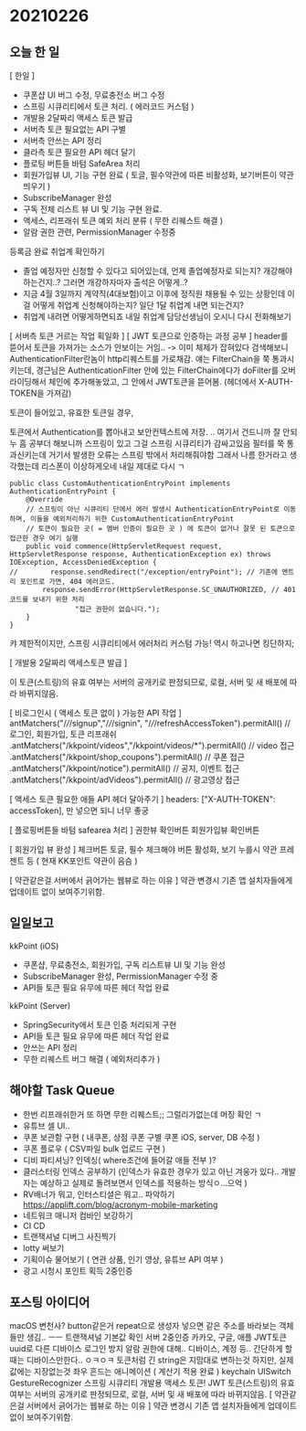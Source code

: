 # 20210226
## 오늘 한 일
[ 한일 ]
- 쿠폰샵 UI 버그 수정, 무료충전소 버그 수정
- 스프링 시큐리티에서 토큰 처리. ( 에러코드 커스텀 )
- 개발용 2달짜리 액세스 토큰 발급
- 서버측 토큰 필요없는 API 구별
- 서버측 안쓰는 API 정리
- 클라측 토큰 필요한 API 헤더 달기
- 플로팅 버튼들 바텀 SafeArea 처리
- 회원가입뷰 UI, 기능 구현 완료 ( 토글, 필수약관에 따른 비활성화, 보기버튼이 약관띄우기 )
- SubscribeManager 완성
- 구독 전체 리스트 뷰 UI 및 기능 구현 완료.
- 액세스, 리프래쉬 토큰 예외 처리 분류 ( 무한 리퀘스트 해결 )
- 알람 권한 관련, PermissionManager 수정중




등록금 완료
취업계 확인하기
- 졸업 예정자만 신청할 수 있다고 되어있는데, 언제 졸업예정자로 되는지? 개강해야하는건지..? 그러면 개강하자마자 출석은 어떻게..?
- 지금 4월 3일까지 계약직(4대보험)이고 이후에 정직원 채용될 수 있는 상황인데 이걸 어떻게 취업계 신청해야하는지? 일단 1달 취업계 내면 되는건지?
- 취업계 내려면 어떻게하면되죠
내일 취업계 담당선생님이 오시니 다시 전화해보기

[ 서버측 토큰 거르는 작업 획일화 ]
[ JWT 토큰으로 인증하는 과정 공부 ]
header를 뜯어서 토큰을 가져가는 소스가 안보이는 거임.. -> 이미 체제가 잡혀있다
검색해보니 AuthenticationFilter란놈이 http리퀘스트를 가로채감. 
얘는 FilterChain을 쭉 통과시키는데,
경근님은 AuthenticationFilter 안에 있는 FilterChain에다가 doFilter를 오버라이딩해서 체인에 추가해놓았고,
그 안에서 JWT토큰을 뜯어봄. (헤더에서 X-AUTH-TOKEN을 가져감)

토큰이 들어있고, 유효한 토큰일 경우, 

토큰에서 Authentication를 뽑아내고 보안컨텍스트에 저장.
..
여기서 건드니까 잘 안되누
흠
공부더 해보니까
스프링이 있고 그걸 스프링 시큐리티가 감싸고있음
필터를 쭉 통과신키는데
거기서 발생한 오류는 스프링 밖에서 처리해줘야함
그래서 나름 한거라고 생각했는데 리스폰이 이상하게오네
내일 제대로 다시 ㄱ
~~~
public class CustomAuthenticationEntryPoint implements AuthenticationEntryPoint {
    @Override
    // 스프링이 아닌 시큐리티 단에서 에러 발생시 AuthenticationEntryPoint로 이동하며, 이들을 예외처리하기 위한 CustomAuthenticationEntryPoint
    // 토큰이 필요한 곳( = 멤버 인증이 필요한 곳 ) 에 토큰이 없거나 잘못 된 토큰으로 접근한 경우 여기 실행
    public void commence(HttpServletRequest request, HttpServletResponse response, AuthenticationException ex) throws IOException, AccessDeniedException {
//        response.sendRedirect("/exception/entryPoint"); // 기존에 엔트리 포인트로 가면, 404 에러코드.
        response.sendError(HttpServletResponse.SC_UNAUTHORIZED, // 401 코드를 보내기 위한 처리
                "접근 권한이 없습니다.");
    }
}
~~~
캬 제한적이지만, 스프링 시큐리티에서 에러처리 커스텀 가능!
역시 하고나면 킹단하지;


[ 개발용 2달짜리 액세스토큰 발급 ]

이 토큰(스트링)의 유효 여부는 서버의 공개키로 판정되므로,
로컬, 서버 및 새 배포에 따라 바뀌지않음.


[ 비로그인시 ( 액세스 토큰 없이 ) 가능한 API 작업 ]
antMatchers("/*/*/signup","/*/*/signin", "/*/*/refreshAccessToken").permitAll() // 로그인, 회원가입, 토큰 리프래쉬
                .antMatchers("/kkpoint/videos","/kkpoint/videos/*").permitAll() // video 접근
                .antMatchers("/kkpoint/shop_coupons").permitAll() // 쿠폰 접근
                .antMatchers("/kkpoint/notice").permitAll() // 공지, 이벤트 접근
                .antMatchers("/kkpoint/adVideos").permitAll() // 광고영상 접근


[ 액세스 토큰 필요한 애들 API 헤더 달아주기 ]
headers: ["X-AUTH-TOKEN": accessToken],
만 넣으면 되니 너무 좋궁


[ 플로핑버튼들 바텀 safearea 처리 ]
권한뷰 확인버튼
회원가입뷰 확인버튼


[ 회원가입 뷰 완성 ]
체크버튼 토글, 필수 체크해야 버튼 활성화, 보기 누를시 약관 프레젠트 등
( 현재 KK포인트 약관이 음슴 )


[ 약관같은걸 서버에서 긁어가는 웹뷰로 하는 이유 ]
약관 변경시 기존 앱 설치자들에게 업데이트 없이 보여주기위함.



## 일일보고
kkPoint (iOS)
- 쿠폰샵, 무료충전소, 회원가입, 구독 리스트뷰 UI 및 기능 완성
- SubscribeManager 완성, PermissionManager 수정 중
- API들 토큰 필요 유무에 따른 헤더 작업 완료

kkPoint (Server)
- SpringSecurity에서 토큰 인증 처리되게 구현
- API들 토큰 필요 유무에 따른 헤더 작업 완료 
- 안쓰는 API 정리
- 무한 리퀘스트 버그 해결 ( 예외처리추가 )

## 해야할 Task Queue
- 한번 리프래쉬한거 또 하면 무한 리퀘스트;; 그럴리가없는데 머징 확인 ㄱ
- 유튜브 셀 UI..
- 쿠폰 보관함 구현 ( 내쿠폰, 상점 쿠폰 구별 쿠폰 iOS, server, DB 수정 )
- 쿠폰 플로우 ( CSV파일 bulk 업로드 구현 )
- 디비 파티셔닝? 인덱싱( where조건에 들어갈 애들 전부 )?
- 클러스터링 인덱스 공부하기 (인덱스가 유효한 경우가 있고 아닌 겨웅가 있다.. 개발자는 예상하고 실제로 돌려보면서 인덱스를 적용하는 방식ㅇ...으억 )
- RV배너가 뭐고, 인터스티셜은 뭐고.. 파악하기 https://applift.com/blog/acronym-mobile-marketing
- 네트워크 매니저 컴바인 보강하기
- CI CD
- 트랜잭셔널 디버그 사진찍기
- lotty 써보기
- 기획이슈 물어보기 ( 연관 상품, 인기 영상, 유튜브 API 여부 )
- 광고 시청시 포인트 획득 2중인증

## 포스팅 아이디어
macOS 변천사?
button같은거 repeat으로 생성자 넣으면 같은 주소를 바라보는 객체들만 생김.. ㅡㅡ
트랜잭셔널 기본값 확인
서버 2중인증 카카오, 구글, 애플
JWT토큰
uuid로 다른 디바이스 로그인 방지
알람 권한에 대해.. 디바이스, 계정 등.. 간단하게 할때는 디바이스만한다.. ㅇㅋㅇㅋ
토큰처럼 긴 string은 지맘대로 변하는것 하지만, 실제 값에는 지장없는것
좌우 흔드는 애니메이션 ( 계산기 적용 완료 )
keychain
UISwitch
GestureRecognizer
스프링 시큐리티
개발용 액세스 토큰! JWT 토큰(스트링)의 유효 여부는 서버의 공개키로 판정되므로, 로컬, 서버 및 새 배포에 따라 바뀌지않음.
[ 약관같은걸 서버에서 긁어가는 웹뷰로 하는 이유 ] 약관 변경시 기존 앱 설치자들에게 업데이트 없이 보여주기위함.
